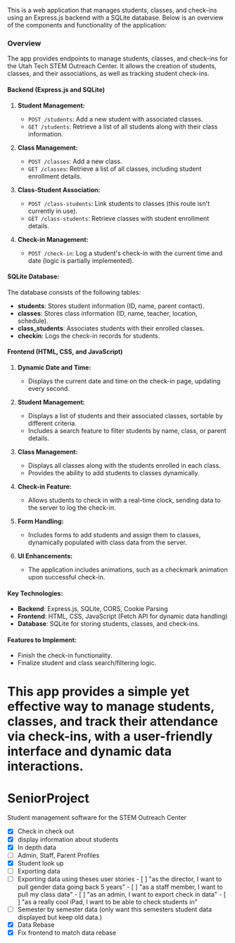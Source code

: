 This is a web application that manages students, classes, and check-ins using an Express.js backend with a SQLite database. Below is an overview of the components and functionality of the application:

### Overview
The app provides endpoints to manage students, classes, and check-ins for the Utah Tech STEM Outreach Center. It allows the creation of students, classes, and their associations, as well as tracking student check-ins.

#### Backend (Express.js and SQLite)
1. **Student Management:**
   - `POST /students`: Add a new student with associated classes.
   - `GET /students`: Retrieve a list of all students along with their class information.

2. **Class Management:**
   - `POST /classes`: Add a new class.
   - `GET /classes`: Retrieve a list of all classes, including student enrollment details.

3. **Class-Student Association:**
   - `POST /class-students`: Link students to classes (this route isn't currently in use).
   - `GET /class-students`: Retrieve classes with student enrollment details.

4. **Check-in Management:**
   - `POST /check-in`: Log a student's check-in with the current time and date (logic is partially implemented).

#### SQLite Database:
The database consists of the following tables:
- **students**: Stores student information (ID, name, parent contact).
- **classes**: Stores class information (ID, name, teacher, location, schedule).
- **class_students**: Associates students with their enrolled classes.
- **checkin**: Logs the check-in records for students.

#### Frontend (HTML, CSS, and JavaScript)
1. **Dynamic Date and Time:**
   - Displays the current date and time on the check-in page, updating every second.

2. **Student Management:**
   - Displays a list of students and their associated classes, sortable by different criteria.
   - Includes a search feature to filter students by name, class, or parent details.

3. **Class Management:**
   - Displays all classes along with the students enrolled in each class.
   - Provides the ability to add students to classes dynamically.

4. **Check-in Feature:**
   - Allows students to check in with a real-time clock, sending data to the server to log the check-in.

5. **Form Handling:**
   - Includes forms to add students and assign them to classes, dynamically populated with class data from the server.

6. **UI Enhancements:**
   - The application includes animations, such as a checkmark animation upon successful check-in.

#### Key Technologies:
- **Backend**: Express.js, SQLite, CORS, Cookie Parsing
- **Frontend**: HTML, CSS, JavaScript (Fetch API for dynamic data handling)
- **Database**: SQLite for storing students, classes, and check-ins.

#### Features to Implement:
- Finish the check-in functionality.
- Finalize student and class search/filtering logic.

This app provides a simple yet effective way to manage students, classes, and track their attendance via check-ins, with a user-friendly interface and dynamic data interactions.
=======
# SeniorProject
Student management software for the STEM Outreach Center
- [X] Check in check out
- [X] display information about students
- [X] In depth data
- [ ] Admin, Staff, Parent Profiles
- [X] Student look up
- [ ] Exporting data
- [ ] Exporting data using theses user stories
      - [ ] "as the director, I want to pull gender data going back 5 years"
      - [ ] "as a staff member, I want to pull my class data"
      - [ ] "as an admin, I want to export check in data"
      - [ ] "as a really cool iPad, I want to be able to check students in" 
- [ ] Semester by semester data (only want this semesters student data displayed but keep old data.)
- [x] Data Rebase
- [x] Fix frontend to match data rebase
